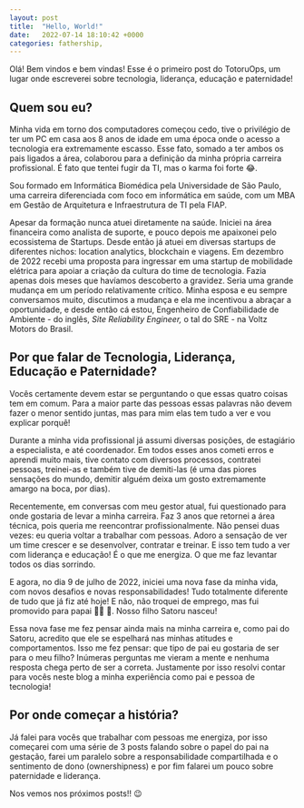 ```yaml
---
layout: post
title:  "Hello, World!"
date:   2022-07-14 18:10:42 +0000
categories: fathership,
---
```

Olá! Bem vindos e bem vindas! Esse é o primeiro post do TotoruOps, um lugar onde escreverei sobre tecnologia, liderança, educação e paternidade!

## Quem sou eu?

Minha vida em torno dos computadores começou  cedo, tive o privilégio de ter um PC em casa aos 8 anos de idade em uma época onde o acesso a tecnologia era extremamente escasso. Esse fato, somado a ter ambos os pais ligados a área, colaborou para a definição da minha própria carreira profissional. É fato que tentei fugir da TI, mas o karma foi forte 😂.

Sou formado em Informática Biomédica pela Universidade de São Paulo, uma carreira diferenciada com foco em informática em saúde, com um MBA em Gestão de Arquitetura e Infraestrutura de TI pela FIAP.

Apesar da formação nunca atuei diretamente na saúde. Iniciei na área financeira como analista de suporte, e pouco depois me apaixonei pelo ecossistema de Startups. Desde então já atuei em diversas startups de diferentes nichos: location analytics, blockchain e viagens. Em dezembro de 2022 recebi uma proposta para ingressar em uma startup de mobilidade elétrica para apoiar a criação da cultura do time de tecnologia. Fazia apenas dois meses que havíamos descoberto a gravidez. Seria uma grande mudança em um período relativamente crítico. Minha esposa e eu sempre conversamos muito, discutimos a mudança e ela me incentivou a abraçar a oportunidade, e desde então cá estou, Engenheiro de Confiabilidade de Ambiente - do inglês, *Site Reliability Engineer,* o tal do SRE - na Voltz Motors do Brasil.

## Por que falar de Tecnologia, Liderança, Educação e Paternidade?

Vocês certamente devem estar se perguntando o que essas quatro coisas tem em comum. Para a maior parte das pessoas essas palavras não devem fazer o menor sentido juntas, mas para mim elas tem tudo a ver e vou explicar porquê!

Durante a minha vida profissional já assumi diversas posições, de estagiário a especialista, e até coordenador. Em todos esses anos cometi erros e aprendi muito mais, tive contato com diversos processos, contratei pessoas, treinei-as e também tive de demiti-las (é uma das piores sensações do mundo, demitir alguém deixa um gosto extremamente amargo na boca, por dias).

Recentemente, em conversas com meu gestor atual, fui questionado para onde gostaria de levar a minha carreira. Faz 3 anos que retornei a área técnica, pois queria me reencontrar profissionalmente. Não pensei duas vezes: eu queria voltar a trabalhar com pessoas. Adoro a sensação de ver um time crescer e se desenvolver, contratar e treinar. E isso tem tudo a ver com liderança e educação! É o que me energiza. O que me faz levantar todos os dias sorrindo.

E agora, no dia 9 de julho de 2022, iniciei uma nova fase da minha vida, com novos desafios e novas responsabilidades! Tudo totalmente diferente de tudo que já fiz até hoje! E não, não troquei de emprego, mas fui promovido para papai 🧑‍🍼 🥰. Nosso filho Satoru nasceu!

Essa nova fase me fez pensar ainda mais na minha carreira e, como pai do Satoru, acredito que ele se espelhará nas minhas atitudes e comportamentos. Isso me fez pensar: que tipo de pai eu gostaria de ser para o meu filho? Inúmeras perguntas me vieram a mente e nenhuma resposta chega perto de ser a correta. Justamente por isso resolvi contar para vocês neste blog a minha experiência como pai e pessoa de tecnologia!

## Por onde começar a história?

Já falei para vocês que trabalhar com pessoas me energiza, por isso começarei com uma série de 3 posts falando sobre o papel do pai na gestação, farei um paralelo sobre a responsabilidade compartilhada e o sentimento de dono (ownershipness) e por fim falarei um pouco sobre paternidade e liderança.

Nos vemos nos próximos posts!! 😉

